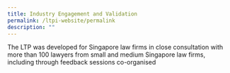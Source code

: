 ```yaml
---
title: Industry Engagement and Validation
permalink: /ltpi-website/permalink
description: ""
---
```

The LTP was developed for Singapore law firms in close consultation with more than 100 lawyers from small and medium Singapore law firms, including through feedback sessions co-organised
